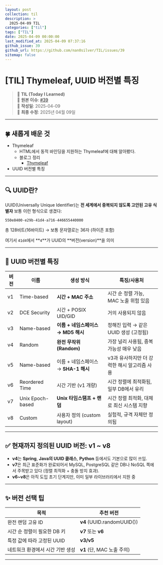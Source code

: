 ```yaml
---
layout: post
collection: til
description: >
  2025-04-09 TIL
categories: ["til"]
tags: ["TIL"]
date: 2025-04-09 00:00:00
last_modified_at: 2025-04-09 07:37:16
github_issue: 39
github_url: https://github.com/nan0silver/TIL/issues/39
sitemap: false
---
```


# [TIL] Thymeleaf, UUID 버전별 특징

> 📝 **TIL (Today I Learned)**  
> 🔗 **원본 이슈**: [#39](https://github.com/nan0silver/TIL/issues/39)  
> 📅 **작성일**: 2025-04-09  
> 🔄 **최종 수정**: 2025년 04월 09일

---


## 🍀 새롭게 배운 것

- Thymeleaf
  - HTML에서 동적 바인딩을 지원하는 Thymeleaf에 대해 알아봤다.
  - 블로그 정리
    - [Thymeleaf](https://nan0silver.github.io/spring/2025-04-09-thymeleaf/)
- UUID 버전별 특징

---

## 🔍 UUID란?

UUID(Universally Unique Identifier)는 **전 세계에서 중복되지 않도록 고안된 고유 식별자**
보통 이런 형식으로 생겼다:

```
550e8400-e29b-41d4-a716-446655440000
```

총 128비트(16바이트) → 보통 문자열로는 36자 (하이픈 포함)

여기서 `41d4`에서 **`4`**가 UUID의 **버전(version)**을 의미

---

## 🧬 UUID 버전별 특징

| 버전 | 이름             | 생성 방식                            | 특징/사용처                                  |
| ---- | ---------------- | ------------------------------------ | -------------------------------------------- |
| v1   | Time-based       | **시간 + MAC 주소**                  | 시간 순 정렬 가능, MAC 노출 위험 있음        |
| v2   | DCE Security     | 시간 + POSIX UID/GID                 | 거의 사용되지 않음                           |
| v3   | Name-based       | **이름 + 네임스페이스 → MD5 해시**   | 정해진 입력 → 같은 UUID 생성 (고정됨)        |
| v4   | Random           | **완전 무작위(Random)**              | 가장 널리 사용됨, 중복 가능성 매우 낮음      |
| v5   | Name-based       | 이름 + 네임스페이스 → **SHA-1 해시** | v3과 유사하지만 더 강력한 해시 알고리즘 사용 |
| v6   | Reordered Time   | 시간 기반 (v1 개량)                  | 시간 정렬에 최적화됨, 일부 DB에서 유리       |
| v7   | Unix Epoch-based | **Unix 타임스탬프 + 랜덤**           | 시간 정렬 최적화, 대체로 최신 시스템 지향    |
| v8   | Custom           | 사용자 정의 (custom layout)          | 실험적, 규격 자체만 정의됨                   |

---

## ✅ 현재까지 정의된 UUID 버전: **v1 ~ v8**

- **v4**는 **Spring**, **Java의 UUID 클래스**, **Python** 등에서도 기본으로 많이 쓰임.
- **v7**은 최근 표준화가 완료되어서 MySQL, PostgreSQL 같은 DB나 NoSQL 쪽에서 주목받고 있다 (정렬 최적화 + 충돌 방지 효과).
- **v6~v8**은 아직 도입 초기 단계지만, 이미 일부 라이브러리에서 지원 중

---

## ✨ 버전 선택 팁

| 목적                             | 추천 버전                  |
| -------------------------------- | -------------------------- |
| 완전 랜덤 고유 ID                | **v4** (UUID.randomUUID()) |
| 시간 순 정렬이 필요한 DB 키      | **v7** 또는 **v6**         |
| 특정 값에 따라 고정된 UUID       | **v3/v5**                  |
| 네트워크 환경에서 시간 기반 생성 | **v1** (단, MAC 노출 주의) |

---
